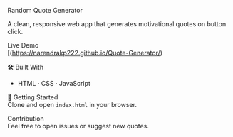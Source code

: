  Random Quote Generator

A clean, responsive web app that generates motivational quotes on button click.

  Live Demo  
[(https://narendrakp222.github.io/Quote-Generator/)

 🛠️ Built With  
- HTML · CSS · JavaScript  

 📂 Getting Started  
Clone and open `index.html` in your browser.

 Contribution  
Feel free to open issues or suggest new quotes.

